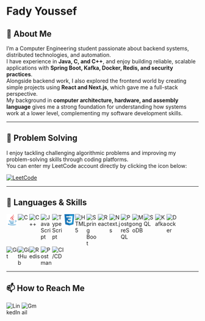 # Fady Youssef 

## 🚀 About Me  
I’m a Computer Engineering student passionate about backend systems, distributed technologies, and automation.  
I have experience in **Java, C, and C++**, and enjoy building reliable, scalable applications with **Spring Boot, Kafka, Docker, Redis, and security practices**.  
Alongside backend work, I also explored the frontend world by creating simple projects using **React and Next.js**, which gave me a full-stack perspective.  
My background in **computer architecture, hardware, and assembly language** gives me a strong foundation for understanding how systems work at a lower level, complementing my software development skills.  

---

## 🧩 Problem Solving  

I enjoy tackling challenging algorithmic problems and improving my problem-solving skills through coding platforms.  
You can enter my LeetCode account directly by clicking the icon below:  

<a href="https://leetcode.com/u/fadyyoussef4444/" target="_blank">
  <img alt="LeetCode" width="100px" src="https://upload.wikimedia.org/wikipedia/commons/1/19/LeetCode_logo_black.png" />
</a>

<br clear="left"/>

---

## 🧰 Languages & Skills

<img align="left" alt="Java" width="30px" src="https://raw.githubusercontent.com/devicons/devicon/master/icons/java/java-original.svg" />
<img align="left" alt="C" width="30px" src="https://cdn.simpleicons.org/c/00599C" />  
<img align="left" alt="C++" width="30px" src="https://cdn.simpleicons.org/cplusplus/00599C" />  
<img align="left" alt="JavaScript" width="30px" src="https://cdn.jsdelivr.net/gh/devicons/devicon/icons/javascript/javascript-original.svg" />
<img align="left" alt="TypeScript" width="30px" src="https://cdn.jsdelivr.net/gh/devicons/devicon/icons/typescript/typescript-original.svg" />
<img align="left" alt="CSS3" width="30px" src="https://raw.githubusercontent.com/devicons/devicon/master/icons/css3/css3-original.svg" />
<img align="left" alt="HTML5" width="30px" src="https://cdn.simpleicons.org/html5/E34F26" />  
<img align="left" alt="Spring Boot" width="30px" src="https://cdn.simpleicons.org/springboot/6DB33F" />  
<img align="left" alt="React" width="30px" src="https://cdn.jsdelivr.net/gh/devicons/devicon/icons/react/react-original.svg" />
<img align="left" alt="Next.js" width="30px" src="https://cdn.jsdelivr.net/gh/devicons/devicon/icons/nextjs/nextjs-original.svg" />
<img align="left" alt="PostgreSQL" width="30px" src="https://cdn.jsdelivr.net/gh/devicons/devicon/icons/postgresql/postgresql-original.svg" />
<img align="left" alt="MongoDB" width="30px" src="https://cdn.jsdelivr.net/gh/devicons/devicon/icons/mongodb/mongodb-original.svg" />
<img align="left" alt="SQL" width="30px" src="https://cdn-icons-png.flaticon.com/512/4248/4248443.png" />
<img align="left" alt="Kafka" width="30px" src="https://cdn.simpleicons.org/apachekafka/231F20" />  
<img align="left" alt="Docker" width="30px" src="https://cdn.simpleicons.org/docker/2496ED" />
<br clear="left"/>
<img align="left" alt="Git" width="30px" src="https://cdn.simpleicons.org/git/F05032" />  
<img align="left" alt="GitHub" width="30px" src="https://github.githubassets.com/images/modules/logos_page/GitHub-Mark.png" />
<img align="left" alt="Redis" width="30px" src="https://cdn.simpleicons.org/redis/DC382D" />  
<img align="left" alt="Postman" width="30px" src="https://cdn.simpleicons.org/postman/FF6C37" />  
<img align="left" alt="CI/CD" width="30px" src="https://avatars.githubusercontent.com/u/44036562?s=200&v=4" />



<br clear="left"/>

---

## 📫 How to Reach Me  
<a href="https://www.linkedin.com/in/fadyyoussef2/">
  <img align="left" alt="LinkedIn" width="40px" src="https://cdn-icons-png.flaticon.com/512/174/174857.png" />
</a>

<a href="mailto:fadyyoussef4444@email.com">
  <img align="left" alt="Gmail" width="40px" src="https://cdn-icons-png.flaticon.com/512/732/732200.png" />
</a>

